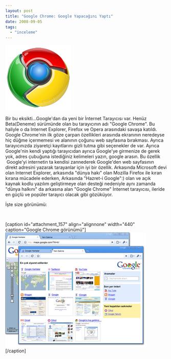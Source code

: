 ```yaml
---
layout: post
title: "Google Chrome: Google Yapacağını Yaptı"
date: 2008-09-05
tags: 
  - "inceleme"
---
```


[![](/images/chrome-205_noshadow.png "chrome-205_noshadow")](http://suatatan.wordpress.com/wp-content/uploads/2008/09/chrome-205_noshadow.png)

Bir bu eksikti...Google'dan da yeni bir İnternet Tarayıcısı var. Henüz Beta(Deneme) sürümünde olan bu tarayıcının adı "Google Chrome". Bu haliyle o da Internet Explorer, Firefox ve Opera arasındaki savaşa katıldı. Google Chrome'nin ilk göze çarpan özellikleri arasında ekranının neredeyse hiç düğme içermemesi ve alanının çoğunu web sayfasına bırakması. Ayrıca tarayıcınızda ziyaretçi kayıtlarını gizli tutma gibi seçenekler de var. Ayrıca Google'nin kendi yaptığı tarayıcıdan ayrıca Google'ye girmenize de gerek yok, adres çubuğuna istediğiniz kelimeleri yazın, google arasın. Bu özellik  Google'yi internetin ta kendisi zannederek Google'den web sayfasının direkt adresini yazarak tarayanlar için iyi bir özellik. Arkasında Microsoft devi olan Internet Explorer, arkasında "dünya hakı" olan Mozilla Firefox ile kıran kırana mücadele ederken, Arkasında "Hazret-i Google":) olan ve açık kaynak kodlu yazılım geliştirmeye olan desteği nedeniyle aynı zamanda "dünya halkını" da arkasına alan "Google Chrome" İnternet tarayıcısı, ileride en güçlü ve popüler tarayıcı olacak gibi gözüküyor.

İşte size görünümü:

 

\[caption id="attachment\_157" align="alignnone" width="440" caption="Google Chrome görünümü"\][![Google Chrome görünümü](/images/dlpage_lg.jpg "dlpage_lg")](http://suatatan.wordpress.com/wp-content/uploads/2008/09/dlpage_lg.jpg)\[/caption\]
